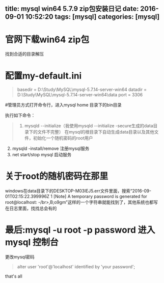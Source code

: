 title: mysql win64 5.7.9 zip包安装日记
date: 2016-09-01 10:52:20
tags: [mysql]
categories: [mysql]
---

# 官网下载win64 zip包
找到合适的目录解压
# 配置my-default.ini
> basedir = D:\Study\MySQL\mysql-5.7.14-server-win64
 datadir = D:\Study\MySQL\mysql-5.7.14-server-win64\data
 port = 3306

 #管理员方式打开命令行，进入mysql home 目录下的bin目录

执行如下命令：
>1. mysqld --initialize（我使用mysqld --initialize -secure生成的data目录下的文件不完整）
在mysql的根目录下自动生成data目录以及其他文件，初始化一个随机密码的root用户
2. mysqld -install/remove
注册mysql服务
3. net start/stop mysql
启动服务

# 关于root的随机密码在那里
windows在data目录下的DESKTOP-M03IEJ5.err文件里面，搜索“2016-09-01T02:15:22.399996Z 1 [Note] A temporary password is generated for root@localhost: -/br>,B;o9gm”这样的一个字符串就能找到了，其他系统也都写在日志里面，找找总会有的

# 最后:mysql -u root -p password 进入mysql 控制台
更改mysql密码
> alter user 'root'@'localhost' identified by 'your password';

that's all
